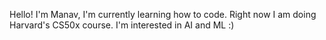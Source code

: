 Hello! I'm Manav, I'm currently learning how to code. Right now I am doing Harvard's CS50x course. I'm interested in AI and ML :)
